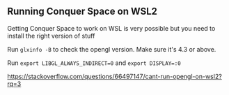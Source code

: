 Running Conquer Space on WSL2
---

Getting Conquer Space to work on WSL is very possible but you need to install the right version of stuff

Run `glxinfo -B` to check the opengl version. Make sure it's 4.3 or above.

Run `export LIBGL_ALWAYS_INDIRECT=0` and `export DISPLAY=:0`

https://stackoverflow.com/questions/66497147/cant-run-opengl-on-wsl2?rq=3 

<!-- Auto-update: 2025-10-19T08:58:47.958137 -->
